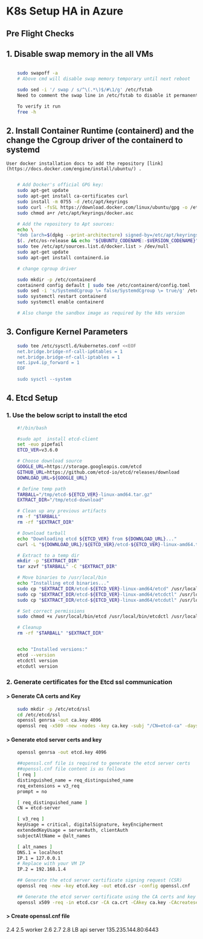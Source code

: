 # K8s Setup HA in Azure


## Pre Flight Checks 

## 1. Disable swap memory in the all VMs

```bash

    sudo swapoff -a
    # Above cmd will disable swap memory temporary until next reboot

    sudo sed -i '/ swap / s/^\(.*\)$/#\1/g' /etc/fstab
    Need to comment the swap line in /etc/fstab to disable it permanently.

    To verify it run 
    free -h
```

## 2. Install Container Runtime (containerd) and the change the Cgroup driver of the containerd to systemd


    User docker installation docs to add the repository [link](https://docs.docker.com/engine/install/ubuntu/) .

```bash

    # Add Docker's official GPG key:
    sudo apt-get update
    sudo apt-get install ca-certificates curl
    sudo install -m 0755 -d /etc/apt/keyrings
    sudo curl -fsSL https://download.docker.com/linux/ubuntu/gpg -o /etc/apt/keyrings/docker.asc
    sudo chmod a+r /etc/apt/keyrings/docker.asc

    # Add the repository to Apt sources:
    echo \
    "deb [arch=$(dpkg --print-architecture) signed-by=/etc/apt/keyrings/docker.asc] https://download.docker.com/linux/ubuntu \
    $(. /etc/os-release && echo "${UBUNTU_CODENAME:-$VERSION_CODENAME}") stable" | \
    sudo tee /etc/apt/sources.list.d/docker.list > /dev/null
    sudo apt-get update
    sudo apt-get install containerd.io

    # change cgroup driver

    sudo mkdir -p /etc/containerd 
    containerd config default | sudo tee /etc/containerd/config.toml
    sudo sed -i 's/SystemdCgroup \= false/SystemdCgroup \= true/g' /etc/containerd/config.toml
    sudo systemctl restart containerd 
    sudo systemctl enable containerd

    # Also change the sandbox image as required by the k8s version
```

## 3. Configure Kernel Parameters

```bash
    sudo tee /etc/sysctl.d/kubernetes.conf <<EOF 
    net.bridge.bridge-nf-call-ip6tables = 1 
    net.bridge.bridge-nf-call-iptables = 1 
    net.ipv4.ip_forward = 1 
    EOF 

    sudo sysctl --system
```

## 4. Etcd Setup

### 1. Use the below script to install the etcd

```bash
    #!/bin/bash

    #sudo apt  install etcd-client
    set -euo pipefail
    ETCD_VER=v3.6.0

    # Choose download source
    GOOGLE_URL=https://storage.googleapis.com/etcd
    GITHUB_URL=https://github.com/etcd-io/etcd/releases/download
    DOWNLOAD_URL=${GOOGLE_URL}

    # Define temp path
    TARBALL="/tmp/etcd-${ETCD_VER}-linux-amd64.tar.gz"
    EXTRACT_DIR="/tmp/etcd-download"

    # Clean up any previous artifacts
    rm -f "$TARBALL"
    rm -rf "$EXTRACT_DIR"

    # Download tarball
    echo "Downloading etcd ${ETCD_VER} from ${DOWNLOAD_URL}..."
    curl -L "${DOWNLOAD_URL}/${ETCD_VER}/etcd-${ETCD_VER}-linux-amd64.tar.gz" -o "$TARBALL"

    # Extract to a temp dir
    mkdir -p "$EXTRACT_DIR"
    tar xzvf "$TARBALL" -C "$EXTRACT_DIR"

    # Move binaries to /usr/local/bin
    echo "Installing etcd binaries..."
    sudo cp "$EXTRACT_DIR/etcd-${ETCD_VER}-linux-amd64/etcd" /usr/local/bin/
    sudo cp "$EXTRACT_DIR/etcd-${ETCD_VER}-linux-amd64/etcdctl" /usr/local/bin/
    sudo cp "$EXTRACT_DIR/etcd-${ETCD_VER}-linux-amd64/etcdutl" /usr/local/bin/

    # Set correct permissions
    sudo chmod +x /usr/local/bin/etcd /usr/local/bin/etcdctl /usr/local/bin/etcdutl

    # Cleanup
    rm -rf "$TARBALL" "$EXTRACT_DIR"


    echo "Installed versions:"
    etcd --version
    etcdctl version
    etcdutl version
```
### 2. Generate certificates for the Etcd ssl communication


#### > Generate CA certs and Key

```bash
    sudo mkdir -p /etc/etcd/ssl
    cd /etc/etcd/ssl
    openssl genrsa -out ca.key 4096
    openssl req -x509 -new -nodes -key ca.key -subj "/CN=etcd-ca" -days 1000 -out ca.crt
```
#### > Generate etcd server certs and key

```bash
    openssl genrsa -out etcd.key 4096

    ##openssl.cnf file is required to generate the etcd server certs
    ##openssl.cnf file content is as follows
    [ req ]
    distinguished_name = req_distinguished_name
    req_extensions = v3_req
    prompt = no

    [ req_distinguished_name ]
    CN = etcd-server

    [ v3_req ]
    keyUsage = critical, digitalSignature, keyEncipherment
    extendedKeyUsage = serverAuth, clientAuth
    subjectAltName = @alt_names

    [ alt_names ]
    DNS.1 = localhost
    IP.1 = 127.0.0.1
    # Replace with your VM IP
    IP.2 = 192.168.1.4

    ## Generate the etcd server certificate signing request (CSR)
    openssl req -new -key etcd.key -out etcd.csr -config openssl.cnf

    ## Generate the etcd server certificate using the CA certs and key
    openssl x509 -req -in etcd.csr -CA ca.crt -CAkey ca.key -CAcreateserial -out etcd.crt -days 1000 -extensions v3_req -extfile openssl.cnf
```
#### > Create openssl.cnf file










2.4
2.5
worker
2.6
2.7
2.8
LB api server
135.235.144.80:6443
